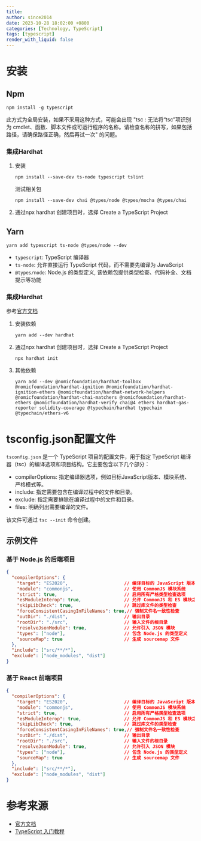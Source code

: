 ```yaml
---
title: 
author: since2014
date: 2023-10-28 18:02:00 +0800
categories: [Technology, TypeScript]
tags: [typescript]
render_with_liquid: false
---
```


# 安装

## Npm

```shell
npm install -g typescript

```

此方式为全局安装，如果不采用这种方式，可能会出现 "tsc : 无法将“tsc”项识别为 cmdlet、函数、脚本文件或可运行程序的名称。请检查名称的拼写，如果包括路径，请确保路径正确，然后再试一次" 的问题。

### 集成Hardhat

1. 安装
   
   ```shell
   npm install --save-dev ts-node typescript tslint
   ```
   

   测试相关包

   ```shell
   npm install --save-dev chai @types/node @types/mocha @types/chai
   ```

2. 通过npx hardhat 创建项目时，选择 Create a TypeScript Project


## Yarn

```shell
yarn add typescript ts-node @types/node --dev
```

+ `typescript`: TypeScript 编译器
+ `ts-node`: 允许直接运行 TypeScript 代码，而不需要先编译为 JavaScript
+ `@types/node`: Node.js 的类型定义, 该依赖包提供类型检查、代码补全、文档提示等功能

### 集成Hardhat

参考[官方文档](https://hardhat.org/hardhat-runner/docs/guides/typescript)

1. 安装依赖
   
   ```shell
   yarn add --dev hardhat
   ````   
2. 通过npx hardhat 创建项目时，选择 Create a TypeScript Project
   
   ```shell
   npx hardhat init
   ```

3. 其他依赖
   
   ```shell
   yarn add --dev @nomicfoundation/hardhat-toolbox @nomicfoundation/hardhat-ignition @nomicfoundation/hardhat-ignition-ethers @nomicfoundation/hardhat-network-helpers @nomicfoundation/hardhat-chai-matchers @nomicfoundation/hardhat-ethers @nomicfoundation/hardhat-verify chai@4 ethers hardhat-gas-reporter solidity-coverage @typechain/hardhat typechain @typechain/ethers-v6
   ```

# tsconfig.json配置文件

`tsconfig.json` 是一个 TypeScript 项目的配置文件，用于指定 TypeScript 编译器（tsc）的编译选项和项目结构。它主要包含以下几个部分：

+ compilerOptions: 指定编译器选项，例如目标JavaScript版本、模块系统、严格模式等。
+ include: 指定需要包含在编译过程中的文件和目录。
+ exclude: 指定需要排除在编译过程中的文件和目录。
+ files: 明确列出需要编译的文件。

该文件可通过 `tsc --init` 命令创建。

## 示例文件

### 基于 Node.js 的后端项目
```json
{
  "compilerOptions": {
    "target": "ES2020",                     // 编译目标的 JavaScript 版本
    "module": "commonjs",                   // 使用 CommonJS 模块系统
    "strict": true,                         // 启用所有严格类型检查选项
    "esModuleInterop": true,                // 允许 CommonJS 和 ES 模块之间的互操作性
    "skipLibCheck": true,                   // 跳过库文件的类型检查
    "forceConsistentCasingInFileNames": true,// 强制文件名一致性检查
    "outDir": "./dist",                     // 输出目录
    "rootDir": "./src",                     // 输入文件的根目录
    "resolveJsonModule": true,              // 允许引入 JSON 模块
    "types": ["node"],                      // 包含 Node.js 的类型定义
    "sourceMap": true                       // 生成 sourcemap 文件
  },
  "include": ["src/**/*"],
  "exclude": ["node_modules", "dist"]
}


```

### 基于 React 前端项目

```json
{
  "compilerOptions": {
    "target": "ES2020",                     // 编译目标的 JavaScript 版本
    "module": "commonjs",                   // 使用 CommonJS 模块系统
    "strict": true,                         // 启用所有严格类型检查选项
    "esModuleInterop": true,                // 允许 CommonJS 和 ES 模块之间的互操作性
    "skipLibCheck": true,                   // 跳过库文件的类型检查
    "forceConsistentCasingInFileNames": true,// 强制文件名一致性检查
    "outDir": "./dist",                     // 输出目录
    "rootDir": "./src",                     // 输入文件的根目录
    "resolveJsonModule": true,              // 允许引入 JSON 模块
    "types": ["node"],                      // 包含 Node.js 的类型定义
    "sourceMap": true                       // 生成 sourcemap 文件
  },
  "include": ["src/**/*"],
  "exclude": ["node_modules", "dist"]
}

```

# 参考来源
+ [官方文档](https://www.tslang.cn/docs/release-notes/typescript-3.0.html)
+ [TypeScript 入门教程](https://ts.xcatliu.com/)